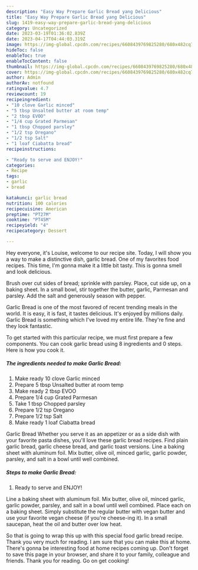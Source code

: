 ```yaml
---
description: "Easy Way Prepare Garlic Bread yang Delicious"
title: "Easy Way Prepare Garlic Bread yang Delicious"
slug: 1419-easy-way-prepare-garlic-bread-yang-delicious
category: Uncategorized
date: 2023-03-19T01:36:02.839Z
date: 2023-04-17T04:44:03.319Z
image: https://img-global.cpcdn.com/recipes/6608439769825280/680x482cq70/garlic-bread-recipe-main-photo.jpg
hideToc: false
enableToc: true
enableTocContent: false
thumbnail: https://img-global.cpcdn.com/recipes/6608439769825280/680x482cq70/garlic-bread-recipe-main-photo.jpg
cover: https://img-global.cpcdn.com/recipes/6608439769825280/680x482cq70/garlic-bread-recipe-main-photo.jpg
author: Admin
authorAv: notfound
ratingvalue: 4.7
reviewcount: 19
recipeingredient:
- "10 clove Garlic minced"
- "5 tbsp Unsalted butter at room temp"
- "2 tbsp EVOO"
- "1/4 cup Grated Parmesan"
- "1 tbsp Chopped parsley"
- "1/2 tsp Oregano"
- "1/2 tsp Salt"
- "1 loaf Ciabatta bread"
recipeinstructions:

- "Ready to serve and ENJOY!"
categories:
- Recipe
tags:
- garlic
- bread

katakunci: garlic bread 
nutrition: 100 calories
recipecuisine: American
preptime: "PT27M"
cooktime: "PT45M"
recipeyield: "4"
recipecategory: Dessert

---
```



Hey everyone, it's Louise, welcome to our recipe site. Today, I will show you a way to make a distinctive dish, garlic bread. One of my favorites food recipes. This time, I'm gonna make it a little bit tasty. This is gonna smell and look delicious.

Brush over cut sides of bread; sprinkle with parsley. Place, cut side up, on a baking sheet. In a small bowl, stir together the butter, garlic, Parmesan and parsley. Add the salt and generously season with pepper.

Garlic Bread is one of the most favored of recent trending meals in the world. It is easy, it is fast, it tastes delicious. It's enjoyed by millions daily. Garlic Bread is something which I've loved my entire life. They're fine and they look fantastic.


To get started with this particular recipe, we must first prepare a few components. You can cook garlic bread using 8 ingredients and 0 steps. Here is how you cook it.

<!--inarticleads1-->

##### The ingredients needed to make Garlic Bread:

1. Make ready 10 clove Garlic minced
1. Prepare 5 tbsp Unsalted butter at room temp
1. Make ready 2 tbsp EVOO
1. Prepare 1/4 cup Grated Parmesan
1. Take 1 tbsp Chopped parsley
1. Prepare 1/2 tsp Oregano
1. Prepare 1/2 tsp Salt
1. Make ready 1 loaf Ciabatta bread


Garlic Bread Whether you serve it as an appetizer or as a side dish with your favorite pasta dishes, you&#39;ll love these garlic bread recipes. Find plain garlic bread, garlic cheese bread, and garlic toast versions. Line a baking sheet with aluminum foil. Mix butter, olive oil, minced garlic, garlic powder, parsley, and salt in a bowl until well combined. 

<!--inarticleads2-->

##### Steps to make Garlic Bread:


1. Ready to serve and ENJOY!

Line a baking sheet with aluminum foil. Mix butter, olive oil, minced garlic, garlic powder, parsley, and salt in a bowl until well combined. Place each on a baking sheet. Simply substitute the regular butter with vegan butter and use your favorite vegan cheese (if you&#39;re cheese-ing it). In a small saucepan, heat the oil and butter over low heat. 

So that is going to wrap this up with this special food garlic bread recipe. Thank you very much for reading. I am sure that you can make this at home. There's gonna be interesting food at home recipes coming up. Don't forget to save this page in your browser, and share it to your family, colleague and friends. Thank you for reading. Go on get cooking!
